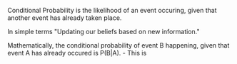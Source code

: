 Conditional Probability is the likelihood of an event occuring, given that another event has already taken place.

In simple terms "Updating our beliefs based on new information."


Mathematically, the conditional probability of event B happening, given that event A has already occured is P(B|A).
	- This is 
